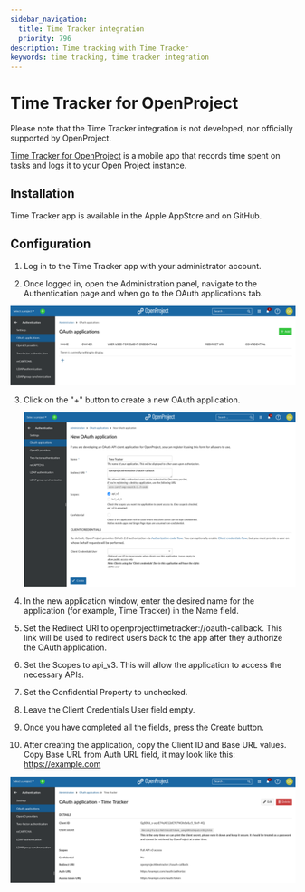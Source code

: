 ```yaml
---
sidebar_navigation:
  title: Time Tracker integration
  priority: 796
description: Time tracking with Time Tracker
keywords: time tracking, time tracker integration
---
```


# Time Tracker for OpenProject

Please note that the Time Tracker integration is not developed, nor officially supported by OpenProject.

[Time Tracker for OpenProject](https://open-time-tracker.com/) is a mobile app that records time spent on tasks and logs it to your Open  Project instance. 

## Installation

Time Tracker app is available in the Apple AppStore and on GitHub.

## Configuration

1. Log in to the Time Tracker app with your administrator account.


2. Once logged in, open the Administration panel, navigate to the Authentication page and when go to the OAuth applications tab.

  ![OAuth applications](openProject_OAuth_applications.png)

3. Click on the "+" button to create a new OAuth application.

   ![Add a new OAth application](openproject_new_OAth.png)

4. In the new application window, enter the desired name for the application (for example, Time Tracker) in the Name field. 
5. Set  the Redirect URI to openprojecttimetracker://oauth-callback. This link  will be used to redirect users back to the app after they authorize the  OAuth application. 
6. Set the Scopes to api_v3. This will allow the application to access the necessary APIs. 
7. Set the Confidential Property to unchecked. 
8. Leave the Client Credentials User field empty. 
9. Once you have completed all the fields, press the Create button. 
10. After creating the application, copy the Client ID and Base URL values. Copy  Base URL from Auth URL field, it may look like this: https://example.com

![openproject_timetracker_configured](openproject_timetracker_configured.png)
